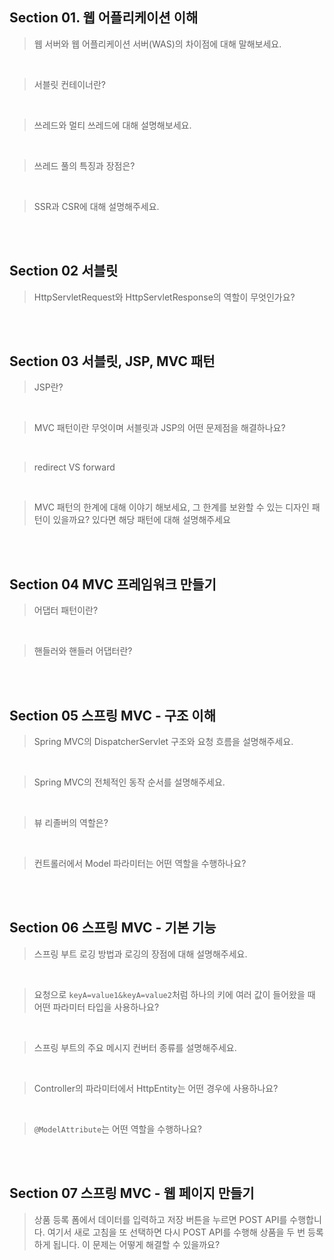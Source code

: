 ## Section 01. 웹 어플리케이션 이해
> 웹 서버와 웹 어플리케이션 서버(WAS)의 차이점에 대해 말해보세요.


<br>

> 서블릿 컨테이너란?


<br>

> 쓰레드와 멀티 쓰레드에 대해 설명해보세요.


<br>

> 쓰레드 풀의 특징과 장점은?


<br>

> SSR과 CSR에 대해 설명해주세요.



<br>

<br>

## Section 02 서블릿
> HttpServletRequest와 HttpServletResponse의 역할이 무엇인가요?


<br>

<br>

## Section 03 서블릿, JSP, MVC 패턴
> JSP란?


<br>

> MVC 패턴이란 무엇이며 서블릿과 JSP의 어떤 문제점을 해결하나요?


<br>

> redirect VS forward


<br>

> MVC 패턴의 한계에 대해 이야기 해보세요, 그 한계를 보완할 수 있는 디자인 패턴이 있을까요? 있다면 해당 패턴에 대해 설명해주세요


<br>

<br>

## Section 04 MVC 프레임워크 만들기
> 어댑터 패턴이란?


<br>

> 핸들러와 핸들러 어댑터란?


<br>

<br>


## Section 05 스프링 MVC - 구조 이해
> Spring MVC의 DispatcherServlet 구조와 요청 흐름을 설명해주세요.


<br>

> Spring MVC의 전체적인 동작 순서를 설명해주세요.


<br>

> 뷰 리졸버의 역할은?


<br>

> 컨트롤러에서 Model 파라미터는 어떤 역할을 수행하나요?


<br>

<br>

## Section 06 스프링 MVC - 기본 기능

> 스프링 부트 로깅 방법과 로깅의 장점에 대해 설명해주세요.

<br>

> 요청으로 `keyA=value1&keyA=value2`처럼 하나의 키에 여러 값이 들어왔을 때 어떤 파라미터 타입을 사용하나요?


<br>

> 스프링 부트의 주요 메시지 컨버터 종류를 설명해주세요.


<br>

> Controller의 파라미터에서 HttpEntity는 어떤 경우에 사용하나요?


<br>

> `@ModelAttribute`는 어떤 역할을 수행하나요?


<br>

<br>

## Section 07 스프링 MVC - 웹 페이지 만들기

> 상품 등록 폼에서 데이터를 입력하고 저장 버튼을 누르면 POST API를 수행합니다. 여기서 새로 고침을 또 선택하면 다시 POST API를 수행해 상품을 두 번 등록하게 됩니다. 이 문제는 어떻게 해결할 수 있을까요?

<br>

